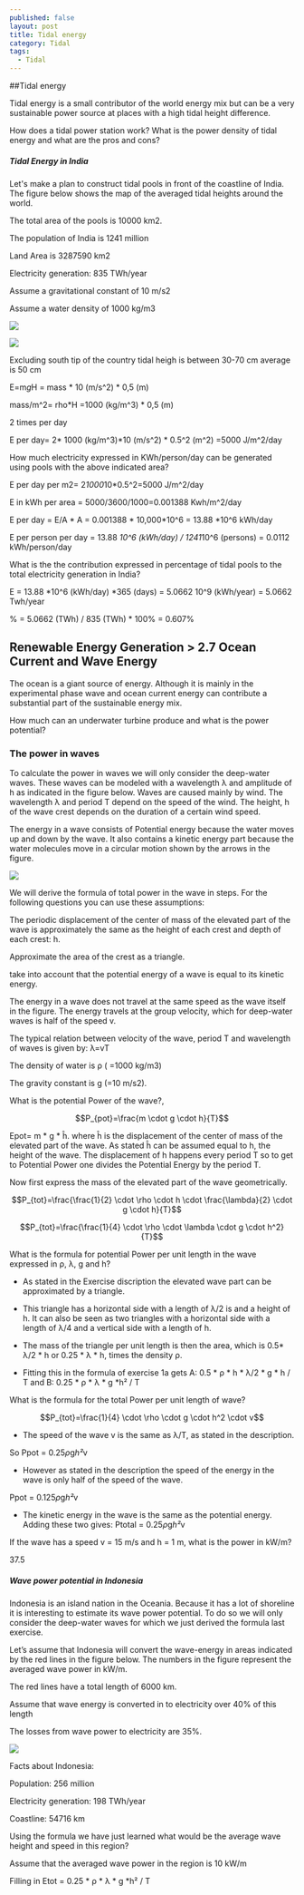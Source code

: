 ```yaml
---
published: false
layout: post
title: Tidal energy
category: Tidal
tags:
  - Tidal
---
```

##Tidal energy

Tidal energy is a small contributor of the world energy mix but can be a very sustainable power source at places with a high tidal height difference.

How does a tidal power station work? What is the power density of tidal energy and what are the pros and cons?


##### Tidal Energy in India

Let's make a plan to construct tidal pools in front of the coastline of India. The figure below shows the map of the averaged tidal heights around the world. 

The total area of the pools is 10000 km2.

The population of India is 1241 million

Land Area is 3287590 km2

Electricity generation: 835 TWh/year

Assume a gravitational constant of 10 m/s2

Assume a water density of 1000 kg/m3


![](https://d37djvu3ytnwxt.cloudfront.net/assets/courseware/v1/2c36dab9ddf336bb7f4e1fbd71ff1357/asset-v1:DelftX+EnergyX+2T2016+type@asset+block/tidal_world.png)


![](https://d37djvu3ytnwxt.cloudfront.net/assets/courseware/v1/7f8d67c1f1c6dd148c3cbe2532160486/asset-v1:DelftX+EnergyX+2T2016+type@asset+block/india_tides.JPG)

Excluding south tip of the country tidal heigh is between 30-70 cm average is 50 cm


E=m*g*H = mass * 10 (m/s^2) * 0,5 (m)

mass/m^2= rho*H =1000 (kg/m^3) * 0,5 (m)

2 times per day

E per day= 2* 1000 (kg/m^3)*10 (m/s^2) * 0.5^2 (m^2) =5000 J/m^2/day





How much electricity expressed in KWh/person/day can be generated using pools with the above indicated area?



E per day per m2= 2*1000*10*0.5^2=5000 J/m^2/day

E in kWh per area = 5000/3600/1000=0.001388 Kwh/m^2/day

E per day = E/A * A = 0.001388 * 10,000*10^6 = 13.88 *10^6 kWh/day

E per person per day = 13.88 *10^6 (kWh/day) / 1241*10^6 (persons) = 0.0112 kWh/person/day

What is the the contribution expressed in percentage of tidal pools to the total electricity generation in India? 

E = 13.88 *10^6 (kWh/day) *365 (days) = 5.0662 10^9 (kWh/year) = 5.0662 Twh/year

% = 5.0662 (TWh) / 835 (TWh) * 100% = 0.607%


## Renewable Energy Generation > 2.7 Ocean Current and Wave Energy 


The ocean is a giant source of energy. Although it is mainly in the experimental phase wave and ocean current energy can contribute a substantial part of the sustainable energy mix.

How much can an underwater turbine produce and what is the power potential?


### The power in waves

To calculate the power in waves we will only consider the deep-water waves. These waves can be modeled with a wavelength λ and amplitude of h as indicated in the figure below. Waves are caused mainly by wind. The wavelength λ and period T depend on the speed of the wind. The height, h of the wave crest depends on the duration of a certain wind speed. 

The energy in a wave consists of Potential energy because the water moves up and down by the wave. It also contains a kinetic energy part because the water molecules move in a circular motion shown by the arrows in the figure.


![](https://d37djvu3ytnwxt.cloudfront.net/assets/courseware/v1/1349472c61e9afe8af9b94eaab301ab8/asset-v1:DelftX+EnergyX+2T2016+type@asset+block/wave.png)



We will derive the formula of total power in the wave in steps. For the following questions you can use these assumptions: 

The periodic displacement of the center of mass of the elevated part of the wave is approximately the same as the height of each crest and depth of each crest: h. 

Approximate the area of the crest as a triangle.

take into account that the potential energy of a wave is equal to its kinetic energy.

The energy in a wave does not travel at the same speed as the wave itself in the figure. The energy travels at the group velocity, which for deep-water waves is half of the speed v.

The typical relation between velocity of the wave, period T and wavelength of waves is given by: λ=vT

The density of water is ρ ( =1000 kg/m3) 

The gravity constant is g (=10 m/s2). 

What is the potential Power of the wave?,

$$P_{pot}=\frac{m \cdot g \cdot h}{T}$$

Epot= m * g * ĥ. where ĥ is the displacement of the center of mass of the elevated part of the wave. As stated ĥ can be assumed equal to h, the height of the wave. The displacement of h happens every period T so to get to Potential Power one divides the Potential Energy by the period T.




Now first express the mass of the elevated part of the wave geometrically.

$$P_{tot}=\frac{\frac{1}{2} \cdot \rho \cdot h \cdot \frac{\lambda}{2} \cdot g \cdot h}{T}$$

$$P_{tot}=\frac{\frac{1}{4} \cdot \rho \cdot \lambda \cdot g \cdot h^2}{T}$$






What is the formula for potential Power per unit length in the wave expressed in ρ, λ, g and h?

- As stated in the Exercise discription the elevated wave part can be approximated by a triangle.

- This triangle has a horizontal side with a length of λ/2 is and a height of h. It can also be seen as two triangles with a horizontal side with a length of λ/4 and a vertical side with a length of h.

- The mass of the triangle per unit length is then the area, which is 0.5* λ/2 * h or 0.25 * λ * h, times the density ρ.

- Fitting this in the formula of exercise 1a gets A: 0.5 * ρ * h * λ/2 * g * h / T and B: 0.25 * ρ * λ * g *h² / T






What is the formula for the total Power per unit length of wave?


$$P_{tot}=\frac{1}{4} \cdot \rho \cdot g \cdot h^2 \cdot v$$


- The speed of the wave v is the same as λ/T, as stated in the description.

So Ppot = 0.25*ρ*g*h²*v

- However as stated in the description the speed of the energy in the wave is only half of the speed of the wave.

Ppot = 0.125*ρ*g*h²*v

- The kinetic energy in the wave is the same as the potential energy.
Adding these two gives: Ptotal = 0.25*ρ*g*h²*v


If the wave has a speed v = 15 m/s and h = 1 m, what is the power in kW/m?

37.5

##### Wave power potential in Indonesia

Indonesia is an island nation in the Oceania. Because it has a lot of shoreline it is interesting to estimate its wave power potential. To do so we will only consider the deep-water waves for which we just derived the formula last exercise.

Let’s assume that Indonesia will convert the wave-energy in areas indicated by the red lines in the figure below. The numbers in the figure represent the averaged wave power in kW/m. 

The red lines have a total length of 6000 km. 

Assume that wave energy is converted in to electricity over 40% of this length 

The losses from wave power to electricity are 35%. 

![](https://d37djvu3ytnwxt.cloudfront.net/assets/courseware/v1/78583d4d12339406be3306e6100de51d/asset-v1:DelftX+EnergyX+2T2016+type@asset+block/wavepowerCorrected.png)

Facts about Indonesia:


Population: 256 million

Electricity generation: 198 TWh/year

Coastline: 54716 km


Using the formula we have just learned what would be the average wave height and speed in this region?

Assume that the averaged wave power in the region is 10 kW/m


Filling in Etot = 0.25 * ρ * λ * g *h² / T
















